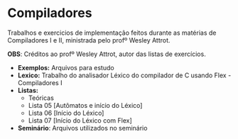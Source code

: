 # Compiladores

Trabalhos e exercicios de implementação feitos durante as matérias de Compiladores I e II, ministrada pelo profº Wesley Attrot.

**OBS**: Créditos ao profº Wesley Attrot, autor das listas de exercícios.

* **Exemplos:** Arquivos para estudo
* **Lexico:** Trabalho do analisador Léxico do compilador de C usando Flex - Compiladores I
* **Listas:**
    - Teóricas
    - Lista 05 [Autômatos e início do Léxico]
    - Lista 06 [Início do Léxico]
    - Lista 07 [Início do Léxico com Flex]
* **Seminário**: Arquivos utilizados no seminário